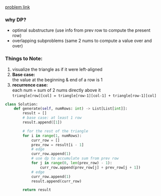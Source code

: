 [problem link](https://leetcode.com/problems/pascals-triangle/description/)

### why DP?
* optimal substructure (use info from prev row to compute the present row)
* overlapping subproblems (same 2 nums to compute a value over and over)

  
### Things to Note:
1. visualize the triangle as if it were left-aligned
2. **Base case:** <br>
   the value at the beginning & end of a row is 1
3. **recurrence case:** <br>
   each num = sum of 2 nums directly above it <br>
 ```triangle[row][col] = triangle[row-1][col-1] + triangle[row-1][col]```


```python
class Solution:
    def generate(self, numRows: int) -> List[List[int]]:
        result = []
        # base case: at least 1 row
        result.append([1])

        # for the rest of the triangle
        for i in range(1, numRows):
            curr_row = []
            prev_row = result[i - 1]
            # edge
            curr_row.append(1)
            # use dp to accumulate sum from prev row
            for j in range(0, len(prev_row) - 1):
                curr_row.append(prev_row[j] + prev_row[j + 1])
            # edge
            curr_row.append(1)
            result.append(curr_row)

        return result
```
